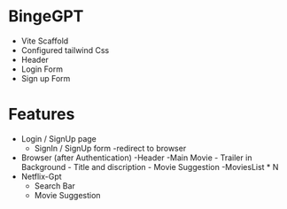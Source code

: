 # BingeGPT
- Vite Scaffold
- Configured tailwind Css
- Header
- Login Form
- Sign up Form

# Features
- Login / SignUp page
    - SignIn / SignUp form
    -redirect to browser
- Browser (after Authentication)
    -Header
    -Main Movie
        - Trailer in Background
        - Title and discription
        - Movie Suggestion
            -MoviesList * N
- Netflix-Gpt
    - Search Bar
    - Movie Suggestion 